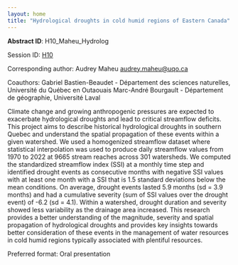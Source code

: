 ```yaml
---
layout: home
title: "Hydrological droughts in cold humid regions of Eastern Canada"
---
```



**Abstract ID**: H10_Maheu_Hydrolog

Session ID: [H10](.)

Corresponding author: Audrey Maheu <a href="mailto:audrey.maheu@uqo.ca">audrey.maheu@uqo.ca</a>

Coauthors: Gabriel Bastien-Beaudet - Département des sciences naturelles, Université du Québec en Outaouais
 Marc-André Bourgault - Département de géographie, Université Laval 

Climate change and growing anthropogenic pressures are expected to exacerbate hydrological droughts and lead to critical streamflow deficits. This project aims to describe historical hydrological droughts in southern Quebec and understand the spatial propagation of these events within a given watershed. We used a homogenized streamflow dataset where statistical interpolation was used to produce daily streamflow values from 1970 to 2022 at 9665 stream reaches across 301 watersheds. We computed the standardized streamflow index (SSI) at a monthly time step and identified drought events as consecutive months with negative SSI values with at least one month with a SSI that is 1.5 standard deviations below the mean conditions. On average, drought events lasted 5.9 months (sd = 3.9 months) and had a cumulative severity (sum of SSI values over the drought event) of -6.2 (sd = 4.1). Within a watershed, drought duration and severity showed less variability as the drainage area increased. This research provides a better understanding of the magnitude, severity and spatial propagation of hydrological droughts and provides key insights towards better consideration of these events in the management of water resources in cold humid regions typically associated with plentiful resources.

Preferred format: Oral presentation
